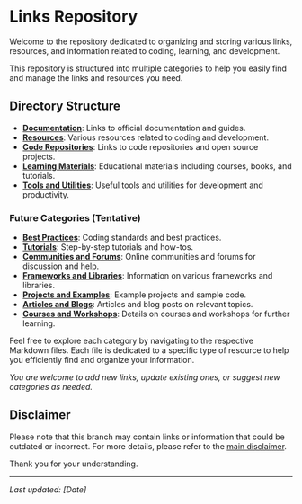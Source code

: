 # Links Repository

Welcome to the repository dedicated to organizing and storing various links, resources, and information related to coding, learning, and development.

This repository is structured into multiple categories to help you easily find and manage the links and resources you need.

## Directory Structure

- **[Documentation](documentation.md)**: Links to official documentation and guides.
- **[Resources](resources.md)**: Various resources related to coding and development.
- **[Code Repositories](code-repositories.md)**: Links to code repositories and open source projects.
- **[Learning Materials](learning-materials.md)**: Educational materials including courses, books, and tutorials.
- **[Tools and Utilities](tools-utilities.md)**: Useful tools and utilities for development and productivity.

### Future Categories (Tentative)

- **[Best Practices](best-practices.md)**: Coding standards and best practices.
- **[Tutorials](tutorials.md)**: Step-by-step tutorials and how-tos.
- **[Communities and Forums](communities-forums.md)**: Online communities and forums for discussion and help.
- **[Frameworks and Libraries](frameworks-libraries.md)**: Information on various frameworks and libraries.
- **[Projects and Examples](projects-examples.md)**: Example projects and sample code.
- **[Articles and Blogs](articles-blogs.md)**: Articles and blog posts on relevant topics.
- **[Courses and Workshops](courses-workshops.md)**: Details on courses and workshops for further learning.

Feel free to explore each category by navigating to the respective Markdown files. Each file is dedicated to a specific type of resource to help you efficiently find and organize your information.

*You are welcome to add new links, update existing ones, or suggest new categories as needed.*

## Disclaimer

Please note that this branch may contain links or information that could be outdated or incorrect. For more details, please refer to the [main disclaimer](/DISCLAIMER.md).

Thank you for your understanding.

---

_Last updated: [Date]_

